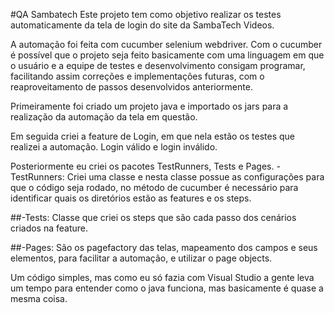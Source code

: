 #QA Sambatech
Este projeto tem como objetivo realizar os testes automaticamente da tela de login do site da SambaTech Videos.

A automação foi feita com cucumber selenium webdriver. Com o cucumber é possível que o projeto seja feito basicamente com uma linguagem em que o usuário e a equipe de testes e desenvolvimento consigam programar, facilitando assim correções e implementações futuras, com o reaproveitamento de passos desenvolvidos anteriormente.

Primeiramente foi criado um projeto java e importado os jars para a realização da automação da tela em questão.

Em seguida criei a feature de Login, em que nela estão os testes que realizei a automação. Login válido e login inválido.

Posteriormente eu criei os pacotes TestRunners, Tests e Pages.
-TestRunners: Criei uma classe e nesta classe possue as configurações para que o código seja rodado, no método de cucumber é necessário para identificar quais os diretórios estão as features e os steps.

##-Tests: 
Classe que criei os steps que são cada passo dos cenários criados na feature.

##-Pages: 
São os pagefactory das telas, mapeamento dos campos e seus elementos, para facilitar a automação, e utilizar o page objects.

Um código simples, mas como eu só fazia com Visual Studio a gente leva um tempo para entender como o java funciona, mas basicamente é quase a mesma coisa.
